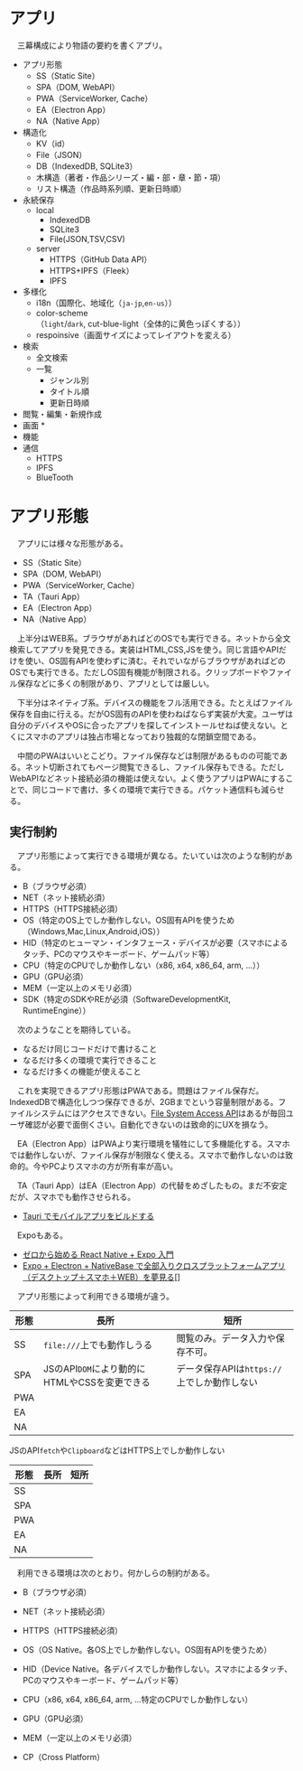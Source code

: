 # アプリ

　三幕構成により物語の要約を書くアプリ。

* アプリ形態
	* SS（Static Site）
	* SPA（DOM, WebAPI）
	* PWA（ServiceWorker, Cache）
	* EA（Electron App）
	* NA（Native App）
* 構造化
	* KV（id）
	* File（JSON）
	* DB（IndexedDB, SQLite3）
	* 木構造（著者・作品シリーズ・編・部・章・節・項）
	* リスト構造（作品時系列順、更新日時順）
* 永続保存
	* local
		* IndexedDB
		* SQLite3
		* File(JSON,TSV,CSV)
	* server
		* HTTPS（GitHub Data API）
		* HTTPS+IPFS（Fleek）
		* IPFS
* 多様化
	* i18n（国際化、地域化（`ja-jp`,`en-us`））
	* color-scheme（`light`/`dark`, cut-blue-light（全体的に黄色っぽくする））
	* respoinsive（画面サイズによってレイアウトを変える）
* 検索
	* 全文検索
	* 一覧
		* ジャンル別
		* タイトル順
		* 更新日時順
* 閲覧・編集・新規作成
* 画面
	* 
* 機能
* 通信
	* HTTPS
	* IPFS
	* BlueTooth

# アプリ形態

　アプリには様々な形態がある。

* SS（Static Site）
* SPA（DOM, WebAPI）
* PWA（ServiceWorker, Cache）
* TA（Tauri App）
* EA（Electron App）
* NA（Native App）

　上半分はWEB系。ブラウザがあればどのOSでも実行できる。ネットから全文検索してアプリを発見できる。実装はHTML,CSS,JSを使う。同じ言語やAPIだけを使い、OS固有APIを使わずに済む。それでいながらブラウザがあればどのOSでも実行できる。ただしOS固有機能が制限される。クリップボードやファイル保存などに多くの制限があり、アプリとしては厳しい。

　下半分はネイティブ系。デバイスの機能をフル活用できる。たとえばファイル保存を自由に行える。だがOS固有のAPIを使わねばならず実装が大変。ユーザは自分のデバイスやOSに合ったアプリを探してインストールせねば使えない。とくにスマホのアプリは独占市場となっており独裁的な閉鎖空間である。

　中間のPWAはいいとこどり。ファイル保存などは制限があるものの可能である。ネット切断されてもページ閲覧できるし、ファイル保存もできる。ただしWebAPIなどネット接続必須の機能は使えない。よく使うアプリはPWAにすることで、同じコードで書け、多くの環境で実行できる。パケット通信料も減らせる。

## 実行制約

　アプリ形態によって実行できる環境が異なる。たいていは次のような制約がある。

* B（ブラウザ必須）
* NET（ネット接続必須）
* HTTPS（HTTPS接続必須）
* OS（特定のOS上でしか動作しない。OS固有APIを使うため（Windows,Mac,Linux,Android,iOS））
* HID（特定のヒューマン・インタフェース・デバイスが必要（スマホによるタッチ、PCのマウスやキーボード、ゲームパッド等）
* CPU（特定のCPUでしか動作しない（x86, x64, x86_64, arm, ...））
* GPU（GPU必須）
* MEM（一定以上のメモリ必須）
* SDK（特定のSDKやREが必須（SoftwareDevelopmentKit, RuntimeEngine））

　次のようなことを期待している。

* なるだけ同じコードだけで書けること
* なるだけ多くの環境で実行できること
* なるだけ多くの機能が使えること

　これを実現できるアプリ形態はPWAである。問題はファイル保存だ。IndexedDBで構造化しつつ保存できるが、2GBまでという容量制限がある。ファイルシステムにはアクセスできない。[File System Access API][]はあるが毎回ユーザ確認が必要で面倒くさい。自動化できないのは致命的にUXを損なう。

[File System Access API]:https://developer.mozilla.org/ja/docs/Web/API/File_System_Access_API

　EA（Electron App）はPWAより実行環境を犠牲にして多機能化する。スマホでは動作しないが、ファイル保存が制限なく使える。スマホで動作しないのは致命的。今やPCよりスマホの方が所有率が高い。

　TA（Tauri App）はEA（Electron App）の代替をめざしたもの。まだ不安定だが、スマホでも動作させられる。

* [Tauri でモバイルアプリをビルドする][]

　Expoもある。

* [ゼロから始める React Native + Expo 入門][]
* [Expo + Electron + NativeBase で全部入りクロスプラットフォームアプリ（デスクトップ＋スマホ＋WEB）を夢見る][][]

[Tauri でモバイルアプリをビルドする]:https://qiita.com/aqua_ix/items/d8d0c373df074fc599fc
[ゼロから始める React Native + Expo 入門]:https://zenn.dev/izuchy/articles/6d6f7970a77aa203396c
[Expo + Electron + NativeBase で全部入りクロスプラットフォームアプリ（デスクトップ＋スマホ＋WEB）を夢見る]:https://zenn.dev/waterz1815/articles/2c3726e83e675c



　アプリ形態によって利用できる環境が違う。

形態|長所|短所
----|----|----
SS|`file:///`上でも動作しうる|閲覧のみ。データ入力や保存不可。
SPA|JSのAPI`DOM`により動的にHTMLやCSSを変更できる|データ保存APIは`https://`上でしか動作しない
PWA||
EA||
NA||

JSのAPI`fetch`や`Clipboard`などはHTTPS上でしか動作しない

形態|長所|短所
----|----|----
SS||
SPA||
PWA||
EA||
NA||

　利用できる環境は次のとおり。何かしらの制約がある。

* B（ブラウザ必須）
* NET（ネット接続必須）
* HTTPS（HTTPS接続必須）
* OS（OS Native。各OS上でしか動作しない。OS固有APIを使うため）
* HID（Device Native。各デバイスでしか動作しない。スマホによるタッチ、PCのマウスやキーボード、ゲームパッド等）
* CPU（x86, x64, x86_64, arm, ...特定のCPUでしか動作しない）
* GPU（GPU必須）
* MEM（一定以上のメモリ必須）


* CP（Cross Platform）

